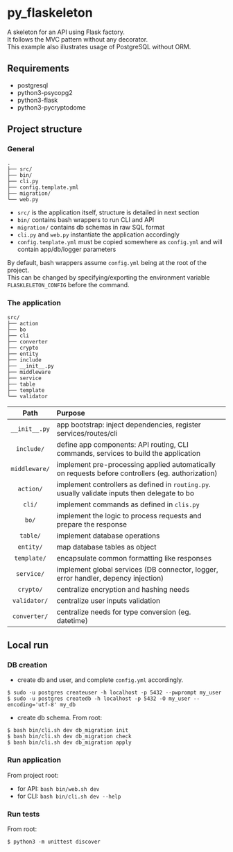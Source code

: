 # py_flaskeleton

A skeleton for an API using Flask factory.  
It follows the MVC pattern without any decorator.  
This example also illustrates usage of PostgreSQL without ORM.

## Requirements
- postgresql
- python3-psycopg2
- python3-flask
- python3-pycryptodome

## Project structure
### General
```
.
├── src/
├── bin/
├── cli.py
├── config.template.yml
├── migration/
└── web.py
```

- `src/` is the application itself, structure is detailed in next section
- `bin/` contains bash wrappers to run CLI and API
- `migration/` contains db schemas in raw SQL format
- `cli.py` and `web.py` instantiate the application accordingly
- `config.template.yml` must be copied somewhere as `config.yml` and will contain app/db/logger parameters

By default, bash wrappers assume `config.yml` being at the root of the project.  
This can be changed by specifying/exporting the environment variable `FLASKLELETON_CONFIG` before the command.


### The application
```
src/
├── action
├── bo
├── cli
├── converter
├── crypto
├── entity
├── include
├── __init__.py
├── middleware
├── service
├── table
├── template
└── validator

```

| Path                | Purpose                                                                                              |
|:-------------------:|:-----------------------------------------------------------------------------------------------------|
| `__init__.py`       | app bootstrap: inject dependencies, register services/routes/cli                                     |
| `include/`          | define app components: API routing, CLI commands, services to build the application                  |
| `middleware/`       | implement pre-processing applied automatically on requests before controllers (eg. authorization)    |
| `action/`           | implement controllers as defined in `routing.py`. usually validate inputs then delegate to bo        |
| `cli/`              | implement commands as defined in `clis.py`                                                           |
| `bo/`               | implement the logic to process requests and prepare the response                                     |
| `table/`            | implement database operations                                                                        |
| `entity/`           | map database tables as object                                                                        |
| `template/`         | encapsulate common formatting like responses                                                         |
| `service/`          | implement global services (DB connector, logger, error handler, depency injection)                   |
| `crypto/`           | centralize encryption and hashing needs                                                              |
| `validator/`        | centralize user inputs validation                                                                    |
| `converter/`        | centralize needs for type conversion (eg. datetime)                                                  |



## Local run
### DB creation
- create db and user, and complete `config.yml` accordingly.
```
$ sudo -u postgres createuser -h localhost -p 5432 --pwprompt my_user
$ sudo -u postgres createdb -h localhost -p 5432 -O my_user --encoding='utf-8' my_db 
```

- create db schema. From root:
```
$ bash bin/cli.sh dev db_migration init
$ bash bin/cli.sh dev db_migration check
$ bash bin/cli.sh dev db_migration apply
```

### Run application
From project root:
- for API: `bash bin/web.sh dev`
- for CLI: `bash bin/cli.sh dev --help`

### Run tests
From root:
```
$ python3 -m unittest discover
```

